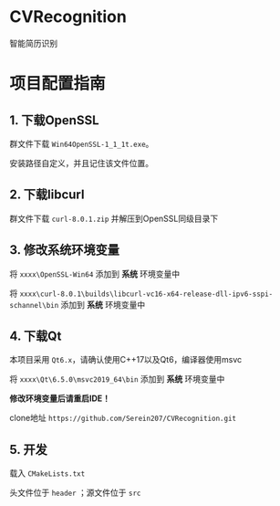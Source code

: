 # CVRecognition

智能简历识别

# 项目配置指南

## 1. 下载OpenSSL

群文件下载 `Win64OpenSSL-1_1_1t.exe`。

安装路径自定义，并且记住该文件位置。

## 2. 下载libcurl

群文件下载 `curl-8.0.1.zip` 并解压到OpenSSL同级目录下

## 3. 修改系统环境变量

将 `xxxx\OpenSSL-Win64` 添加到 **系统** 环境变量中

将 `xxxx\curl-8.0.1\builds\libcurl-vc16-x64-release-dll-ipv6-sspi-schannel\bin` 添加到 **系统** 环境变量中

## 4. 下载Qt

本项目采用 `Qt6.x`，请确认使用C++17以及Qt6，编译器使用msvc

将 `xxxx\Qt\6.5.0\msvc2019_64\bin` 添加到 **系统** 环境变量中

**修改环境变量后请重启IDE！**

clone地址 `https://github.com/Serein207/CVRecognition.git`

## 5. 开发

载入 `CMakeLists.txt`

头文件位于 `header` ；源文件位于 `src`